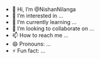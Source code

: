 - 👋 Hi, I’m @NishanNilanga
- 👀 I’m interested in ...
- 🌱 I’m currently learning ...
- 💞️ I’m looking to collaborate on ...
- 📫 How to reach me ...
- 😄 Pronouns: ...
- ⚡ Fun fact: ...

<!---
NishanNilanga/NishanNilanga is a ✨ special ✨ repository because its `README.md` (this file) appears on your GitHub profile.
You can click the Preview link to take a look at your changes.
--->
